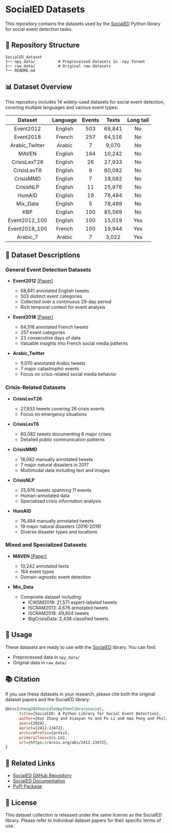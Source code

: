 # SocialED Datasets

This repository contains the datasets used by the [SocialED](https://github.com/RingBDStack/SocialED) Python library for social event detection tasks.

## 📁 Repository Structure

```
SocialED_dataset
├── npy_data/          # Preprocessed datasets in .npy format
├── raw_data/          # Original raw datasets
└── README.md
```

## 📊 Dataset Overview

This repository includes 14 widely-used datasets for social event detection, covering multiple languages and various event types:

|    Dataset    |       Language        |       Events        |       Texts        |    Long tail    |
| :-----------: | :---------------: | :------------------: | :------------------: | :---------------: |
| Event2012 | English | 503 | 68,841 | No |
| Event2018 | French | 257 | 64,516 | No |
| Arabic_Twitter | Arabic | 7 | 9,070 | No |
| MAVEN | English | 164 | 10,242 | No |
| CrisisLexT26 | English | 26 | 27,933 | No |
| CrisisLexT6 | English | 6 | 60,082 | No |
| CrisisMMD | English | 7 | 18,082 | No |
| CrisisNLP | English | 11 | 25,976 | No |
| HumAID | English | 19 | 76,484 | No |
| Mix_Data | English | 5 | 78,489 | No |
| KBP | English | 100 | 85,569 | No |
| Event2012_100 | English | 100 | 15,019 | Yes |
| Event2018_100 | French | 100 | 19,944 | Yes |
| Arabic_7 | Arabic | 7 | 3,022 | Yes |

## 📝 Dataset Descriptions

### General Event Detection Datasets

- **Event2012** [[Paper]](https://dl.acm.org/doi/10.1145/2505515.2505695)
  - 68,841 annotated English tweets
  - 503 distinct event categories
  - Collected over a continuous 29-day period
  - Rich temporal context for event analysis

- **Event2018** [[Paper]](http://www.lrec-conf.org/proceedings/lrec2020/pdf/2020.lrec-1.763.pdf)
  - 64,516 annotated French tweets
  - 257 event categories
  - 23 consecutive days of data
  - Valuable insights into French social media patterns

- **Arabic_Twitter**
  - 9,070 annotated Arabic tweets
  - 7 major catastrophic events
  - Focus on crisis-related social media behavior

### Crisis-Related Datasets

- **CrisisLexT26**
  - 27,933 tweets covering 26 crisis events
  - Focus on emergency situations

- **CrisisLexT6**
  - 60,082 tweets documenting 6 major crises
  - Detailed public communication patterns

- **CrisisMMD**
  - 18,082 manually annotated tweets
  - 7 major natural disasters in 2017
  - Multimodal data including text and images

- **CrisisNLP**
  - 25,976 tweets spanning 11 events
  - Human-annotated data
  - Specialized crisis information analysis

- **HumAID**
  - 76,484 manually annotated tweets
  - 19 major natural disasters (2016-2019)
  - Diverse disaster types and locations

### Mixed and Specialized Datasets

- **MAVEN** [[Paper]](https://arxiv.org/abs/2004.13590)
  - 10,242 annotated texts
  - 164 event types
  - Domain-agnostic event detection

- **Mix_Data**
  - Composite dataset including:
    - ICWSM2018: 21,571 expert-labeled tweets
    - ISCRAM2013: 4,676 annotated tweets
    - ISCRAM2018: 49,804 tweets
    - BigCrisisData: 2,438 classified tweets

## 🔧 Usage

These datasets are ready to use with the [SocialED](https://github.com/RingBDStack/SocialED) library. You can find:
- Preprocessed data in `npy_data/`
- Original data in `raw_data/`

## 📚 Citation

If you use these datasets in your research, please cite both the original dataset papers and the SocialED library:

```bibtex
@misc{zhang2024socialedpythonlibrarysocial,
      title={SocialED: A Python Library for Social Event Detection}, 
      author={Kun Zhang and Xiaoyan Yu and Pu Li and Hao Peng and Philip S. Yu},
      year={2024},
      eprint={2412.13472},
      archivePrefix={arXiv},
      primaryClass={cs.LG},
      url={https://arxiv.org/abs/2412.13472},
}
```

## 🔗 Related Links

- [SocialED GitHub Repository](https://github.com/RingBDStack/SocialED)
- [SocialED Documentation](https://socialed.readthedocs.io/)
- [PyPI Package](https://pypi.org/project/SocialED/)

## 📄 License

This dataset collection is released under the same license as the SocialED library. Please refer to individual dataset papers for their specific terms of use.

